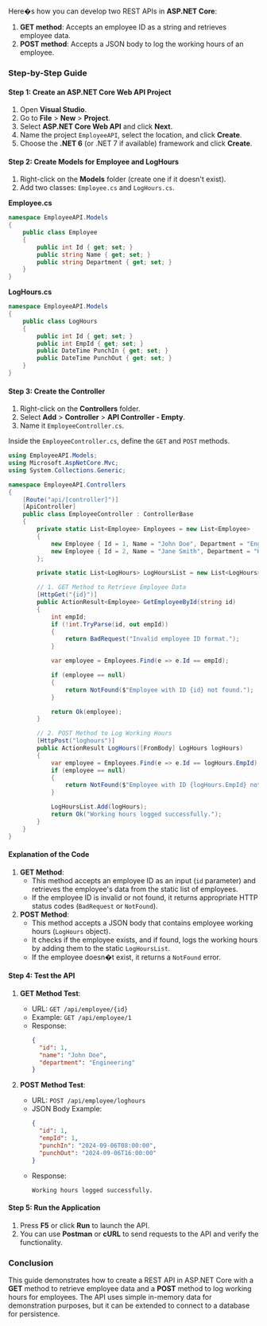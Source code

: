 Here�s how you can develop two REST APIs in **ASP.NET Core**:

1. **GET method**: Accepts an employee ID as a string and retrieves employee data.
2. **POST method**: Accepts a JSON body to log the working hours of an employee.

### Step-by-Step Guide

#### Step 1: Create an ASP.NET Core Web API Project

1. Open **Visual Studio**.
2. Go to **File** > **New** > **Project**.
3. Select **ASP.NET Core Web API** and click **Next**.
4. Name the project `EmployeeAPI`, select the location, and click **Create**.
5. Choose the **.NET 6** (or .NET 7 if available) framework and click **Create**.

#### Step 2: Create Models for Employee and LogHours

1. Right-click on the **Models** folder (create one if it doesn't exist).
2. Add two classes: `Employee.cs` and `LogHours.cs`.

**Employee.cs**

```csharp
namespace EmployeeAPI.Models
{
    public class Employee
    {
        public int Id { get; set; }
        public string Name { get; set; }
        public string Department { get; set; }
    }
}
```

**LogHours.cs**

```csharp
namespace EmployeeAPI.Models
{
    public class LogHours
    {
        public int Id { get; set; }
        public int EmpId { get; set; }
        public DateTime PunchIn { get; set; }
        public DateTime PunchOut { get; set; }
    }
}
```

#### Step 3: Create the Controller

1. Right-click on the **Controllers** folder.
2. Select **Add** > **Controller** > **API Controller - Empty**.
3. Name it `EmployeeController.cs`.

Inside the `EmployeeController.cs`, define the `GET` and `POST` methods.

```csharp
using EmployeeAPI.Models;
using Microsoft.AspNetCore.Mvc;
using System.Collections.Generic;

namespace EmployeeAPI.Controllers
{
    [Route("api/[controller]")]
    [ApiController]
    public class EmployeeController : ControllerBase
    {
        private static List<Employee> Employees = new List<Employee>
        {
            new Employee { Id = 1, Name = "John Doe", Department = "Engineering" },
            new Employee { Id = 2, Name = "Jane Smith", Department = "HR" }
        };

        private static List<LogHours> LogHoursList = new List<LogHours>();

        // 1. GET Method to Retrieve Employee Data
        [HttpGet("{id}")]
        public ActionResult<Employee> GetEmployeeById(string id)
        {
            int empId;
            if (!int.TryParse(id, out empId))
            {
                return BadRequest("Invalid employee ID format.");
            }

            var employee = Employees.Find(e => e.Id == empId);

            if (employee == null)
            {
                return NotFound($"Employee with ID {id} not found.");
            }

            return Ok(employee);
        }

        // 2. POST Method to Log Working Hours
        [HttpPost("loghours")]
        public ActionResult LogHours([FromBody] LogHours logHours)
        {
            var employee = Employees.Find(e => e.Id == logHours.EmpId);
            if (employee == null)
            {
                return NotFound($"Employee with ID {logHours.EmpId} not found.");
            }

            LogHoursList.Add(logHours);
            return Ok("Working hours logged successfully.");
        }
    }
}
```

#### Explanation of the Code

1. **GET Method**:
   - This method accepts an employee ID as an input (`id` parameter) and retrieves the employee's data from the static list of employees.
   - If the employee ID is invalid or not found, it returns appropriate HTTP status codes (`BadRequest` or `NotFound`).
2. **POST Method**:
   - This method accepts a JSON body that contains employee working hours (`LogHours` object).
   - It checks if the employee exists, and if found, logs the working hours by adding them to the static `LogHoursList`.
   - If the employee doesn�t exist, it returns a `NotFound` error.

#### Step 4: Test the API

1. **GET Method Test**:

   - URL: `GET /api/employee/{id}`
   - Example: `GET /api/employee/1`
   - Response:
     ```json
     {
       "id": 1,
       "name": "John Doe",
       "department": "Engineering"
     }
     ```

2. **POST Method Test**:
   - URL: `POST /api/employee/loghours`
   - JSON Body Example:
     ```json
     {
       "id": 1,
       "empId": 1,
       "punchIn": "2024-09-06T08:00:00",
       "punchOut": "2024-09-06T16:00:00"
     }
     ```
   - Response:
     ```
     Working hours logged successfully.
     ```

#### Step 5: Run the Application

1. Press **F5** or click **Run** to launch the API.
2. You can use **Postman** or **cURL** to send requests to the API and verify the functionality.

### Conclusion

This guide demonstrates how to create a REST API in ASP.NET Core with a **GET** method to retrieve employee data and a **POST** method to log working hours for employees. The API uses simple in-memory data for demonstration purposes, but it can be extended to connect to a database for persistence.
